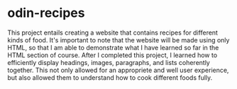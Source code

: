 # odin-recipes
This project entails creating a website that contains recipes for different kinds of food. It's important to note that the website will be made using only HTML, so that I am able to demonstrate what I have learned so far in the HTML section of course. After I completed this project, I learned how to efficiently display headings, images, paragraphs, and lists coherently together. This not only allowed for an appropriete and well user experience, but also allowed them to understand how to cook different foods fully. 
